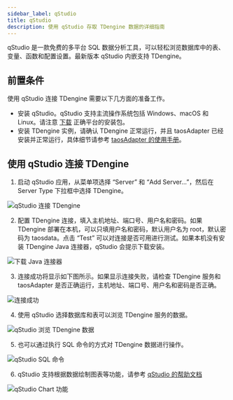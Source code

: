 ```yaml
---
sidebar_label: qStudio
title: qStudio
description: 使用 qStudio 存取 TDengine 数据的详细指南
---
```


qStudio 是一款免费的多平台 SQL 数据分析工具，可以轻松浏览数据库中的表、变量、函数和配置设置。最新版本 qStudio 内嵌支持 TDengine。

## 前置条件

使用 qStudio 连接 TDengine 需要以下几方面的准备工作。

- 安装 qStudio。qStudio 支持主流操作系统包括 Windows、macOS 和 Linux。请注意 [下载](https://www.timestored.com/qstudio/download/) 正确平台的安装包。
- 安装 TDengine 实例，请确认 TDengine 正常运行，并且 taosAdapter 已经安装并正常运行，具体细节请参考 [taosAdapter 的使用手册](../../../reference/components/taosadapter)。

## 使用 qStudio 连接 TDengine

1. 启动 qStudio 应用，从菜单项选择 “Server” 和 “Add Server...”，然后在 Server Type 下拉框中选择 TDengine。

 ![qStudio 连接 TDengine](./qstudio/qstudio-connect-tdengine.webp)

2. 配置 TDengine 连接，填入主机地址、端口号、用户名和密码。如果 TDengine 部署在本机，可以只填用户名和密码，默认用户名为 root，默认密码为 taosdata。点击 “Test” 可以对连接是否可用进行测试。如果本机没有安装 TDengine Java 连接器，qStudio 会提示下载安装。

 ![下载 Java 连接器](./qstudio/qstudio-jdbc-connector-download.webp)

3. 连接成功将显示如下图所示。如果显示连接失败，请检查 TDengine 服务和 taosAdapter 是否正确运行，主机地址、端口号、用户名和密码是否正确。

 ![连接成功](./qstudio/qstudio-connect-tdengine-test.webp)

4. 使用 qStudio 选择数据库和表可以浏览 TDengine 服务的数据。

 ![qStudio 浏览 TDengine 数据](./qstudio/qstudio-browse-data.webp)

5. 也可以通过执行 SQL 命令的方式对 TDengine 数据进行操作。

 ![qStudio SQL 命令](./qstudio/qstudio-sql-execution.webp)

6. qStudio 支持根据数据绘制图表等功能，请参考 [qStudio 的帮助文档](https://www.timestored.com/qstudio/help)

 ![qStudio Chart 功能](./qstudio/qstudio-chart.webp)
